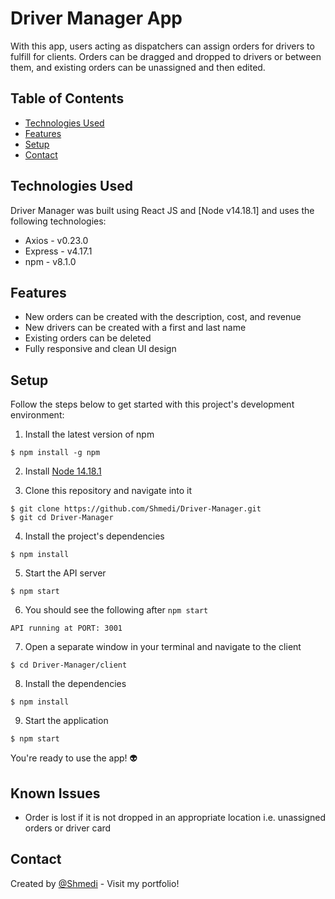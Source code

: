 # Driver Manager App

With this app, users acting as dispatchers can assign orders for drivers to fulfill for clients. Orders can be dragged and dropped to drivers or between them, and existing orders can be unassigned and then edited.

## Table of Contents

- [Technologies Used](#technologies-used)
- [Features](#features)
- [Setup](#setup)
- [Contact](#contact)

## Technologies Used

Driver Manager was built using React JS and [Node v14.18.1] and uses the following technologies:

- Axios - v0.23.0
- Express - v4.17.1
- npm - v8.1.0

## Features

- New orders can be created with the description, cost, and revenue
- New drivers can be created with a first and last name
- Existing orders can be deleted
- Fully responsive and clean UI design

## Setup

Follow the steps below to get started with this project's development environment:

1. Install the latest version of npm

```
$ npm install -g npm
```

2. Install [Node 14.18.1](https://nodejs.org/en/download/)

3. Clone this repository and navigate into it

```
$ git clone https://github.com/Shmedi/Driver-Manager.git
$ git cd Driver-Manager
```

4. Install the project's dependencies

```
$ npm install
```

5. Start the API server

```
$ npm start
```

6. You should see the following after `npm start`

```
API running at PORT: 3001
```

7. Open a separate window in your terminal and navigate to the client

```
$ cd Driver-Manager/client
```

8. Install the dependencies

```
$ npm install
```

9. Start the application

```
$ npm start
```

You're ready to use the app! :alien:

## Known Issues

- Order is lost if it is not dropped in an appropriate location i.e. unassigned orders or driver card

## Contact

Created by [@Shmedi](https://eduardtupy.co/) - Visit my portfolio!
